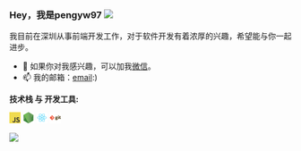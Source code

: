 ### Hey，我是pengyw97 <img src="https://media.giphy.com/media/hvRJCLFzcasrR4ia7z/giphy.gif" width="25px">
我目前在深圳从事前端开发工作，对于软件开发有着浓厚的兴趣，希望能与你一起进步。

- 💬 如果你对我感兴趣，可以加我[微信](https://raw.githubusercontent.com/pengyw97/Blog/main/Images/pengyw97.PNG)。
- 📫 我的邮箱：[email](mailto:877285030@qq.com):)

**技术栈 与 开发工具:**

<code><img height="20" src="https://raw.githubusercontent.com/github/explore/80688e429a7d4ef2fca1e82350fe8e3517d3494d/topics/javascript/javascript.png"></code>
<code><img height="20" src="https://raw.githubusercontent.com/github/explore/80688e429a7d4ef2fca1e82350fe8e3517d3494d/topics/nodejs/nodejs.png"></code>
<code><img height="20" src="https://raw.githubusercontent.com/github/explore/80688e429a7d4ef2fca1e82350fe8e3517d3494d/topics/react/react.png"></code>
<code><img height="20" src="https://raw.githubusercontent.com/github/explore/80688e429a7d4ef2fca1e82350fe8e3517d3494d/topics/git/git.png"></code>

[<img width="50%" src="https://github-readme-stats.vercel.app/api?username=pengyw97&theme=dark&show_icons=true">](https://metrics.lecoq.io/pengyw97?template=classic)

